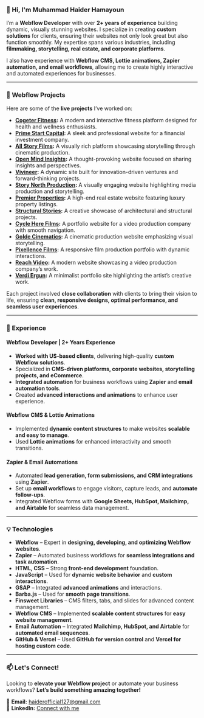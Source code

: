 ### 👋 Hi, I'm Muhammad Haider Hamayoun  

I’m a **Webflow Developer** with over **2+ years of experience** building dynamic, visually stunning websites. I specialize in creating **custom solutions** for clients, ensuring their websites not only look great but also function smoothly. My expertise spans various industries, including **filmmaking, storytelling, real estate, and corporate platforms**.  

I also have experience with **Webflow CMS, Lottie animations, Zapier automation, and email workflows**, allowing me to create highly interactive and automated experiences for businesses.  

---

### 🚀 Webflow Projects  

Here are some of the **live projects** I’ve worked on:  

- **[Cogeter Fitness](https://fitness.cogeter.com/):** A modern and interactive fitness platform designed for health and wellness enthusiasts.  
- **[Prime Start Capital](https://www.primestart.capital/):** A sleek and professional website for a financial investment company.  
- **[All Story Films](https://www.allstoryfilms.com/):** A visually rich platform showcasing storytelling through cinematic production.  
- **[Open Mind Insights](https://www.tntopemind.org/):** A thought-provoking website focused on sharing insights and perspectives.  
- **[Vivineer](https://www.vivineer.com/):** A dynamic site built for innovation-driven ventures and forward-thinking projects.  
- **[Story North Production](https://storynorthproductions.com/):** A visually engaging website highlighting media production and storytelling.  
- **[Premier Properties](https://www.premierproperties.ae/):** A high-end real estate website featuring luxury property listings.  
- **[Structural Stories](https://www.structuralstories.com/):** A creative showcase of architectural and structural projects.  
- **[Cycle Here Films](https://www.cycleherefilms.com/):** A portfolio website for a video production company with smooth navigation.  
- **[Golde Cinematics](https://www.goldecinematics.com/):** A cinematic production website emphasizing visual storytelling.  
- **[Pixellence Films](https://www.pixellencefilms.com/):** A responsive film production portfolio with dynamic interactions.  
- **[Reach Video](https://reachvideo.co.uk/):** A modern website showcasing a video production company’s work.  
- **[Verdi Ergun](https://verdi-erul-ergun.webflow.io/):** A minimalist portfolio site highlighting the artist’s creative work.

Each project involved **close collaboration** with clients to bring their vision to life, ensuring **clean, responsive designs, optimal performance, and seamless user experiences**.  

---

### 💼 Experience  

#### **Webflow Developer | 2+ Years Experience**  
- **Worked with US-based clients**, delivering high-quality **custom Webflow solutions**.  
- Specialized in **CMS-driven platforms, corporate websites, storytelling projects, and eCommerce**.  
- **Integrated automation** for business workflows using **Zapier** and **email automation tools**.  
- Created **advanced interactions and animations** to enhance user experience.  

#### **Webflow CMS & Lottie Animations**  
- Implemented **dynamic content structures** to make websites **scalable and easy to manage**.  
- Used **Lottie animations** for enhanced interactivity and smooth transitions.  

#### **Zapier & Email Automations**  
- Automated **lead generation, form submissions, and CRM integrations** using **Zapier**.  
- Set up **email workflows** to engage visitors, capture leads, and **automate follow-ups**.  
- Integrated Webflow forms with **Google Sheets, HubSpot, Mailchimp, and Airtable** for seamless data management.  

---

### 💡 Technologies  

- **Webflow** – Expert in **designing, developing, and optimizing Webflow websites**.  
- **Zapier** – Automated business workflows for **seamless integrations and task automation**.  
- **HTML, CSS** – Strong **front-end development** foundation.  
- **JavaScript** – Used for **dynamic website behavior** and **custom interactions**.  
- **GSAP** – Integrated **advanced animations** and interactions.  
- **Barba.js** – Used for **smooth page transitions**.  
- **Finsweet Libraries** – CMS filters, tabs, and slides for advanced content management.  
- **Webflow CMS** – Implemented **scalable content structures** for **easy website management**.  
- **Email Automation** – Integrated **Mailchimp, HubSpot, and Airtable** for **automated email sequences**.  
- **GitHub & Vercel** – Used **GitHub for version control** and **Vercel for hosting custom code**.  

---

### 📫 Let's Connect!  

Looking to **elevate your Webflow project** or automate your business workflows? **Let’s build something amazing together!**  

📩 **Email:** [haiderofficial127@gmail.com](mailto:haiderofficial127@gmail.com)  
💼 **LinkedIn:** [Connect with me](https://www.linkedin.com/in/haiderhamayoun/)  
